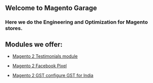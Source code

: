 ## Welcome to Magento Garage

### Here we do the Engineering and Optimization for Magento stores.

## Modules we offer:

- [Magento 2 Testimonials module](https://github.com/Magento-Garage/magento2-testimonials)

- [Magento 2 Facebook Pixel](https://github.com/Magento-Garage/m2-facebook-pixel)

- [Magento 2 GST configure GST for India](https://github.com/Magento-Garage/m2-gst-india) 
